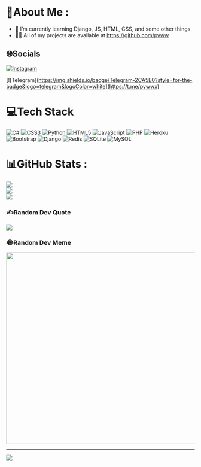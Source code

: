 # 💫About Me :
- 🌱 I’m currently learning Django, JS, HTML, CSS, and some other things
- 👨‍💻 All of my projects are available at https://github.com/pvww

## 🌐Socials
[![Instagram](https://img.shields.io/badge/Instagram-%23E4405F.svg?logo=Instagram&logoColor=white)](https://instagram.com/pvwwx) 

[![Telegram](https://img.shields.io/badge/Telegram-2CA5E0?style=for-the-badge&logo=telegram&logoColor=white](https://t.me/pvwwx) 

# 💻Tech Stack
![C#](https://img.shields.io/badge/c%23-%23239120.svg?style=for-the-badge&logo=c-sharp&logoColor=white) ![CSS3](https://img.shields.io/badge/css3-%231572B6.svg?style=for-the-badge&logo=css3&logoColor=white) ![Python](https://img.shields.io/badge/python-3670A0?style=for-the-badge&logo=python&logoColor=ffdd54) ![HTML5](https://img.shields.io/badge/html5-%23E34F26.svg?style=for-the-badge&logo=html5&logoColor=white) ![JavaScript](https://img.shields.io/badge/javascript-%23323330.svg?style=for-the-badge&logo=javascript&logoColor=%23F7DF1E) ![PHP](https://img.shields.io/badge/php-%23777BB4.svg?style=for-the-badge&logo=php&logoColor=white) ![Heroku](https://img.shields.io/badge/heroku-%23430098.svg?style=for-the-badge&logo=heroku&logoColor=white) ![Bootstrap](https://img.shields.io/badge/bootstrap-%23563D7C.svg?style=for-the-badge&logo=bootstrap&logoColor=white) ![Django](https://img.shields.io/badge/django-%23092E20.svg?style=for-the-badge&logo=django&logoColor=white) ![Redis](https://img.shields.io/badge/redis-%23DD0031.svg?style=for-the-badge&logo=redis&logoColor=white) ![SQLite](https://img.shields.io/badge/sqlite-%2307405e.svg?style=for-the-badge&logo=sqlite&logoColor=white) ![MySQL](https://img.shields.io/badge/mysql-%2300f.svg?style=for-the-badge&logo=mysql&logoColor=white)
# 📊GitHub Stats :
![](https://github-readme-stats.vercel.app/api?username=pvww&theme=synthwave&hide_border=true&include_all_commits=false&count_private=true)<br/>
![](https://github-readme-streak-stats.herokuapp.com/?user=pvww&theme=synthwave&hide_border=true)<br/>
![](https://github-readme-stats.vercel.app/api/top-langs/?username=pvww&theme=synthwave&hide_border=true&include_all_commits=false&count_private=true&layout=compact)

### ✍️Random Dev Quote
![](https://quotes-github-readme.vercel.app/api?type=horizontal&theme=radical)

### 😂Random Dev Meme
<img src="https://random-memer.herokuapp.com/" width="512px"/>

---
[![](https://visitcount.itsvg.in/api?id=pvww&icon=1&color=6)](https://visitcount.itsvg.in)
